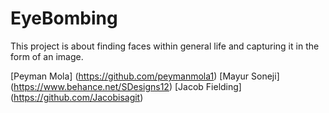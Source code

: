 # EyeBombing

This project is about  finding faces within  general life and capturing it in the form of an image.

[Peyman Mola] (https://github.com/peymanmola1)
[Mayur Soneji] (https://www.behance.net/SDesigns12)
[Jacob Fielding] (https://github.com/Jacobisagit)
